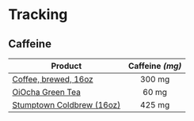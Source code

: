 # Tracking

## Caffeine

| Product                                                                                                                         | Caffeine *(mg)* |
|---------------------------------------------------------------------------------------------------------------------------------|:---------------:|
| [Coffee, brewed, 16oz](http://www.mayoclinic.org/healthy-lifestyle/nutrition-and-healthy-eating/in-depth/caffeine/art-20049372) |     300 mg      |
| [OiOcha Green Tea](http://www.caffeineinformer.com/caffeine-content/oi-ocha-green-tea)                                          |      60 mg      |
| [Stumptown Coldbrew (16oz)](http://www.caffeineinformer.com/caffeine-content/stumptown-coffee-cold-brew)                        |     425 mg      |
